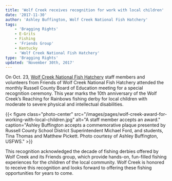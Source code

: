 ```yaml
---
title: 'Wolf Creek receives recognition for work with local children'
date: '2017-11-30'
author: 'Ashley Buffington, Wolf Creek National Fish Hatchery'
tags:
    - 'Bragging Rights'
    - E-Grits
    - Fishing
    - 'Friends Group'
    - Kentucky
    - 'Wolf Creek National Fish Hatchery'
type: 'Bragging Rights'
updated: 'November 30th, 2017'
---
```


On Oct. 23, [Wolf Creek National Fish Hatchery](https://www.fws.gov/wolfcreek) staff members and volunteers from Friends of Wolf Creek National Fish Hatchery attended  the monthly Russell County Board of Education meeting for a special recognition ceremony. This year marks the 10th anniversary of the Wolf Creek’s Reaching for Rainbows fishing derby for local children with moderate to severe physical and intellectual disabilities.

{{< figure class="photo-center" src="/images/pages/wolf-creek-award-for-working-with-local-children.jpg" alt="A staff member accepts an award." caption="Ashley Buffington accepts a commemorative plaque presented by Russell County School District Superintendent Michael Ford, and students, Tina Thomas and Matthew Pickett.  Photo courtesy of Ashley Buffington, USFWS." >}}
 
This recognition acknowledged the decade of fishing derbies offered by Wolf Creek and its Friends group, which provide hands-on, fun-filled fishing experiences for the children of the local community. Wolf Creek is honored to receive this recognition and looks forward to offering these fishing opportunities for years to come.
